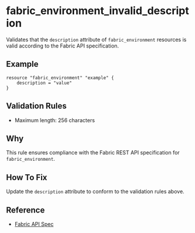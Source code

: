 # fabric_environment_invalid_description

Validates that the `description` attribute of `fabric_environment` resources is valid according to the Fabric API specification.

## Example

```hcl
resource "fabric_environment" "example" {
    description = "value"
}
```

## Validation Rules

- Maximum length: 256 characters


## Why

This rule ensures compliance with the Fabric REST API specification for `fabric_environment`.

## How To Fix

Update the `description` attribute to conform to the validation rules above.

## Reference

- [Fabric API Spec](https://github.com/microsoft/fabric-rest-api-specs/tree/main/environment/definitions.json)
